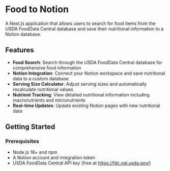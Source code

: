 # Food to Notion

A Next.js application that allows users to search for food items from the USDA FoodData Central database and save their nutritional information to a Notion database.

## Features

- **Food Search**: Search through the USDA FoodData Central database for comprehensive food information
- **Notion Integration**: Connect your Notion workspace and save nutritional data to a custom database
- **Serving Size Calculator**: Adjust serving sizes and automatically recalculate nutritional values
- **Nutrient Tracking**: View detailed nutritional information including macronutrients and micronutrients
- **Real-time Updates**: Update existing Notion pages with new nutritional data

## Getting Started

### Prerequisites

- Node.js 18+ and npm
- A Notion account and integration token
- USDA FoodData Central API key (free at https://fdc.nal.usda.gov/)
